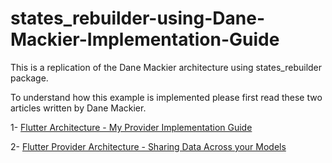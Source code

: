 # states_rebuilder-using-Dane-Mackier-Implementation-Guide
This is a replication of the Dane Mackier architecture using states_rebuilder package.

To understand how this example is implemented please first read these two articles written by Dane Mackier.

1- [Flutter Architecture - My Provider Implementation Guide](https://www.filledstacks.com/post/flutter-architecture-my-provider-implementation-guide/)

2- [Flutter Provider Architecture - Sharing Data Across your Models](https://www.filledstacks.com/post/flutter-provider-architecture-sharing-data-across-your-models)
